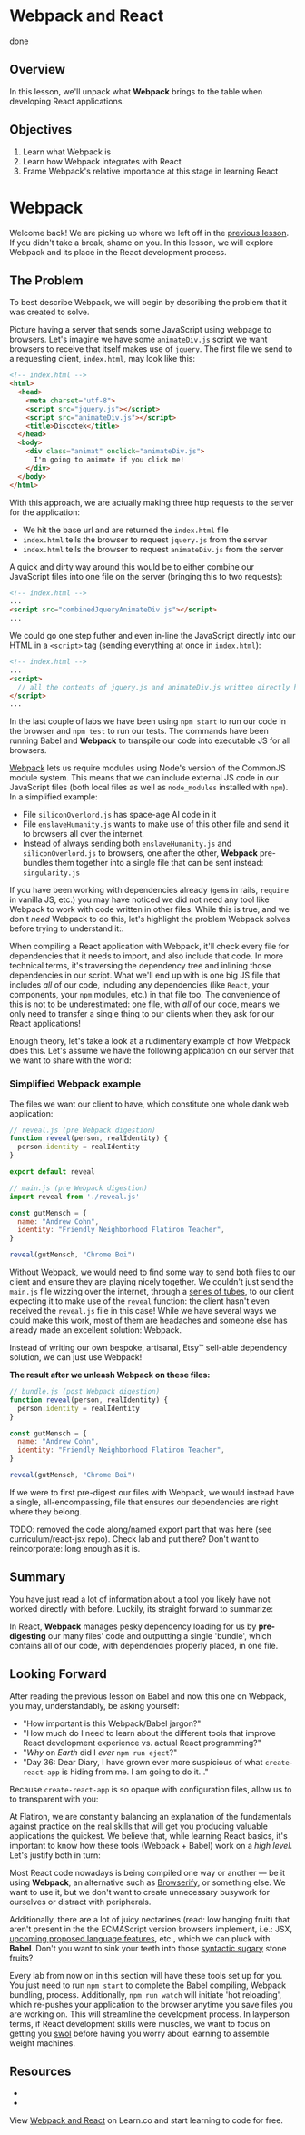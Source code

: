 # Webpack and React
done
## Overview

In this lesson, we'll unpack what **Webpack** brings to the table when developing React applications.

## Objectives

1. Learn what Webpack is
2. Learn how Webpack integrates with React
3. Frame Webpack's relative importance at this stage in learning React

# Webpack

Welcome back! We are picking up where we left off in the [previous lesson][previous-lesson]. If you didn't take a break, shame on you. In this lesson, we will explore Webpack and its place in the React development process.

## The Problem

To best describe Webpack, we will begin by describing the problem that it was created to solve.

Picture having a server that sends some JavaScript using webpage to browsers. Let's imagine we have some `animateDiv.js` script we want browsers to receive that itself makes use of `jquery`. The first file we send to a requesting client, `index.html`, may look like this:

```html
<!-- index.html -->
<html>
  <head>
    <meta charset="utf-8">
    <script src="jquery.js"></script>
    <script src="animateDiv.js"></script>
    <title>Discotek</title>
  </head>
  <body>
    <div class="animat" onclick="animateDiv.js">
      I'm going to animate if you click me!
    </div>
  </body>
</html>
```

With this approach, we are actually making three http requests to the server for the application:
  - We hit the base url and are returned the `index.html` file
  - `index.html` tells the browser to request `jquery.js` from the server
  - `index.html` tells the browser to request `animateDiv.js` from the server

A quick and dirty way around this would be to either combine our JavaScript files into one file on the server (bringing this to two requests):

```html
<!-- index.html -->
...
<script src="combinedJqueryAnimateDiv.js"></script>
...
```

We could go one step futher and even in-line the JavaScript directly into our HTML in a `<script>` tag (sending everything at once in `index.html`):

```html
<!-- index.html -->
...
<script>
  // all the contents of jquery.js and animateDiv.js written directly here!
</script>
...
```



In the last couple of labs we have been using `npm start` to run our code in the browser and `npm test` to run our tests. The commands have been running Babel and **Webpack** to transpile our code into executable JS for all browsers.

[Webpack][Webpack] lets us require modules using Node's version of the CommonJS module system. This means that we can include external JS code in our JavaScript files (both local files as well as `node_modules` installed with `npm`). In a simplified example:
  - File `siliconOverlord.js` has space-age AI code in it
  - File `enslaveHumanity.js` wants to make use of this other file and send it to browsers all over the internet.
  - Instead of always sending both `enslaveHumanity.js` and `siliconOverlord.js` to browsers, one after the other, **Webpack** pre-bundles them together into a single file that can be sent instead: `singularity.js`

If you have been working with dependencies already (`gem`s in rails, `require` in vanilla JS, etc.) you may have noticed we did not need any tool like Webpack to work with code written in other files. While this is true, and we don't _need_ Webpack to do this, let's highlight the problem Webpack solves before trying to understand it:.

When compiling a React application with Webpack, it'll check every file for dependencies that it needs to import, and also include that code. In more technical terms, it's traversing the dependency tree and inlining those dependencies in our script. What we'll end up with is one big JS file that includes _all_ of our code, including any dependencies (like `React`, your components, your `npm` modules, etc.) in that file too. The convenience of this is not to be underestimated: one file, with _all_ of our code, means we only need to transfer a single thing to our clients when they ask for our React applications!

Enough theory, let's take a look at a rudimentary example of how Webpack does this. Let's assume we have the following application on our server that we want to share with the world:

### Simplified Webpack example

The files we want our client to have, which constitute one whole dank web application:

```JavaScript
// reveal.js (pre Webpack digestion)
function reveal(person, realIdentity) {
  person.identity = realIdentity
}

export default reveal
```
```JavaScript
// main.js (pre Webpack digestion)
import reveal from './reveal.js'

const gutMensch = {
  name: "Andrew Cohn",
  identity: "Friendly Neighborhood Flatiron Teacher",
}

reveal(gutMensch, "Chrome Boi")
```

Without Webpack, we would need to find some way to send both files to our client and ensure they are playing  nicely together. We couldn't just send the `main.js` file wizzing over the internet, through a [series of tubes][tubes], to our client expecting it to make use of the `reveal` function: the client hasn't even received the `reveal.js` file in this case! While we have several ways we could make this work, most of them are headaches and someone else has already made an excellent solution: Webpack.

Instead of writing our own bespoke, artisanal, Etsy&trade; sell-able dependency solution, we can just use Webpack!


**The result after we unleash Webpack on these files:**

```JavaScript
// bundle.js (post Webpack digestion)
function reveal(person, realIdentity) {
  person.identity = realIdentity
}

const gutMensch = {
  name: "Andrew Cohn",
  identity: "Friendly Neighborhood Flatiron Teacher",
}

reveal(gutMensch, "Chrome Boi")
```

If we were to first pre-digest our files with Webpack, we would instead have a single, all-encompassing, file that ensures our dependencies are right where they belong.

TODO: removed the code along/named export part that was here (see curriculum/react-jsx repo). Check lab and put there? Don't want to reincorporate: long enough as it is.

## Summary

You have just read a lot of information about a tool you likely have not worked directly with before. Luckily, its straight forward to summarize:

In React, **Webpack** manages pesky dependency loading for us by **pre-digesting** our many files' code and outputting a single 'bundle', which contains all of our code, with dependencies properly placed, in one file.

## Looking Forward

After reading the previous lesson on Babel and now this one on Webpack, you may, understandably, be asking yourself:
  - "How important is this Webpack/Babel jargon?"
  - "How much do I need to learn about the different tools that improve React development experience vs. actual React programming?"
  - "_Why_ on _Earth_ did I _ever_ `npm run eject`?"
  - "Day 36: Dear Diary, I have grown ever more suspicious of what `create-react-app` is hiding from me. I am going to do it..."

Because `create-react-app` is so opaque with configuration files, allow us to to transparent with you:

At Flatiron, we are constantly balancing an explanation of the fundamentals against practice on the real skills that will get you producing valuable applications the quickest. We believe that, while learning React basics, it's important to know how these tools (Webpack + Babel) work on a _high level_. Let's justify both in turn:

Most React code nowadays is being compiled one way or another — be it using **Webpack**, an alternative such as [Browserify][browserify], or something else. We want to use it, but we don't want to create unnecessary busywork for ourselves or distract with peripherals.

Additionally, there are a lot of juicy nectarines (read: low hanging fruit) that aren't present in the the ECMAScript version browsers implement, i.e.: JSX, [upcoming proposed language features][babel-stage-2], etc., which we can pluck with **Babel**. Don't you want to sink your teeth into those [syntactic sugary][syntactic-sugar] stone fruits?

Every lab from now on in this section will have these tools set up for you. You just need to run `npm start` to complete the Babel compiling, Webpack bundling, process. Additionally, `npm run watch` will initiate 'hot reloading', which re-pushes your application to the browser anytime you save files you are working on. This will streamline the development process. In layperson terms, if React development skills were muscles, we want to focus on getting you [swol][swol] before having you worry about learning to assemble weight machines.

## Resources
- [Webpack]: https://webpack.js.org/
- [Babel]: http://babeljs.io/

<p class='util--hide'>View <a href='https://learn.co/lessons/webpack-and-react'>Webpack and React</a> on Learn.co and start learning to code for free.</p>

[previous-lesson]: https://learn.co/lessons/webpack-and-react
[babel-stage-2]: https://babeljs.io/docs/plugins/preset-stage-2/
[webpack]: https://webpack.js.org/
[tubes]: https://en.wikipedia.org/wiki/Series_of_tubes
[browserify]: http://browserify.org/
[syntactic-sugar]: https://en.wikipedia.org/wiki/Syntactic_sugar
[swol]: https://scontent.cdninstagram.com/t51.2885-15/s640x640/sh0.08/e35/13109122_818162874981972_854250567_n.jpg?ig_cache_key=MTI0MDEwMTQwNDQ5MDUyOTM2MQ%3D%3D.2.l
[hydrofoil]:https://www.google.com/search?q=hydrofoil+catamaran&source=lnms&tbm=isch&sa=X&ved=0ahUKEwia5Yyls-rZAhWIjVkKHdd-A3MQ_AUICygC&biw=1280&bih=659#imgrc=JhI18wkkvwakwM:
[they-fly]:https://www.youtube.com/watch?v=a49jy9ba4FQ&t=06m

